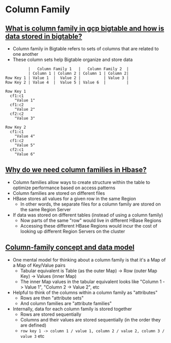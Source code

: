 # Column Family

## [What is column family in gcp bigtable and how is data stored in bigtable?](https://stackoverflow.com/questions/70400024/what-is-column-family-in-gcp-bigtable-and-how-is-data-stored-in-bigtable)

* Column family in Bigtable refers to sets of columns that are related to one another
* These column sets help Bigtable organize and store data

```
          |   Column Family 1   |   Column Family 2  |
          | Column 1 | Column 2 | Column 1 | Column 2|
Row Key 1 | Value 1  |  Value 2 |          | Value 3 |
Row Key 2 | Value 4  |  Value 5 | Value 6  |         |

Row Key 1
  cf1:c1
    "Value 1"
  cf1:c2
    "Value 2"
  cf2:c2
    "Value 3"

Row Key 2
  cf1:c1
    "Value 4"
  cf1:c2
    "Value 5"
  cf2:c1
    "Value 6"
```

## [Why do we need column families in Hbase?](https://stackoverflow.com/questions/64944559/why-do-we-need-column-families-in-hbase)

* Column families allow ways to create structure within the table to optimize performance based on access patterns
* Column families are stored on different files
* HBase stores all values for a given row in the same Region
  * In other words, the separate files for a column family are stored on the same Region Server
* If data was stored on different tables (instead of using a column family)
  * Now parts of the same "row" would live in different HBase Regions
  * Accessing these different HBase Regions would incur the cost of looking up different Region Servers on the cluster

## [Column-family concept and data model](https://stackoverflow.com/questions/3245267/column-family-concept-and-data-model)

* One mental model for thinking about a column family is that it's a Map of a Map of Key/Value pairs
  * Tabular equivalent is Table (as the outer Map) -> Row (outer Map Key) -> Values (inner Map)
  * The inner Map values in the tabular equivalent looks like "Column 1 -> Value 1", "Column 2 -> Value 2", etc
* Helpful to think of the columns within a column family as "attributes"
  * Rows are then "attribute sets"
  * And column families are "attribute families"
* Internally, data for each column family is stored together
  * Rows are stored sequentially
  * Columns and their values are stored sequentially (in the order they are defined)
  * `row key 1 -> column 1 / value 1, column 2 / value 2, column 3 / value 3` etc
